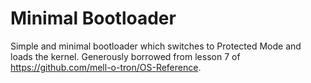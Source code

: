 # Minimal Bootloader
Simple and minimal bootloader which switches to Protected Mode and loads the kernel.
Generously borrowed from lesson 7 of https://github.com/mell-o-tron/OS-Reference. 
